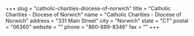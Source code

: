 +++
slug = "catholic-charities-diocese-of-norwich"
title = "Catholic Charities - Diocese of Norwich"
name = "Catholic Charities - Diocese of Norwich"
address = "331 Main Street"
city = "Norwich"
state = "CT"
postal = "06360"
website = ""
phone = "860-889-8346"
fax = ""
+++
